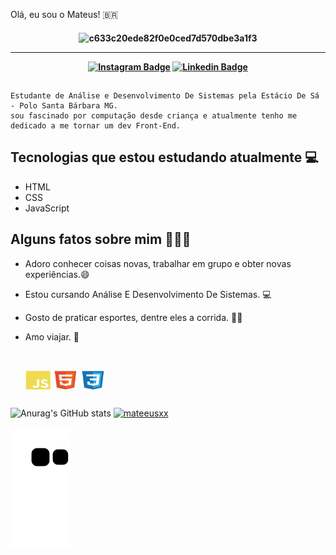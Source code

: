   Olá, eu sou o Mateus! 🇧🇷
<br>

<h4 align="center">
 
![c633c20ede82f0e0ced7d570dbe3a1f3](https://user-images.githubusercontent.com/70382532/138322189-2db8df52-9dcb-40a0-88a8-c365466bd33d.gif)

<hr>

[![Instagram Badge](https://img.shields.io/badge/-instagram-red?style=for-the-badge&logo=instagram&logoColor=red&link=https://github.com/mateeusxx)](https://www.instagram.com/mateeusxx/)
[![Linkedin Badge](https://img.shields.io/badge/-Linkedin-blue?style=for-the-badge&logo=Linkedin&logoColor=white&link=https://github.com/mateeusxx)](https://www.linkedin.com/in/mateus-oliveira-331597177/)


  
</h4>



##

</h3>

```
Estudante de Análise e Desenvolvimento De Sistemas pela Estácio De Sá - Polo Santa Bárbara MG. 
sou fascinado por computação desde criança e atualmente tenho me dedicado a me tornar um dev Front-End.
```

## Tecnologias que estou estudando atualmente 💻

  - HTML
  - CSS
  - JavaScript


## Alguns fatos sobre mim 👨🏻‍💻

- Adoro conhecer coisas novas, trabalhar em grupo e obter novas experiências.😄
- Estou cursando Análise E Desenvolvimento De Sistemas. 💻
- Gosto de praticar esportes, dentre eles a corrida. 🏃‍♂️
- Amo viajar.  💼
 
  ##
  
  <div style="display: inline_block"><br>
  <img align="center" alt="Mateus-Js" height="30" width="40" src="https://raw.githubusercontent.com/devicons/devicon/master/icons/javascript/javascript-plain.svg">
  <img align="center" alt="Mateus-HTML" height="30" width="40" src="https://raw.githubusercontent.com/devicons/devicon/master/icons/html5/html5-original.svg">
  <img align="center" alt="Mateus-CSS" height="30" width="40" src="https://raw.githubusercontent.com/devicons/devicon/master/icons/css3/css3-original.svg">
</div>
  
  ##
  
  ![Anurag's GitHub stats](https://github-readme-stats.vercel.app/api?username=mateeusxx&show_icons=true&theme=tokyonight)
[![mateeusxx](https://github-readme-stats.vercel.app/api/top-langs/?username=mateusxx&hide=html&layout=compact=true&theme=tokyonight)](https://github.com/arthurspk/)
<!-- ![Top Langs](https://github-readme-stats.vercel.app/api/top-langs/?username=mateusxx&layout=compact&theme=tokyonight) -->
![Snake animation](https://github.com/rafaballerini/rafaballerini/blob/output/github-contribution-grid-snake.svg)
  
  
  

